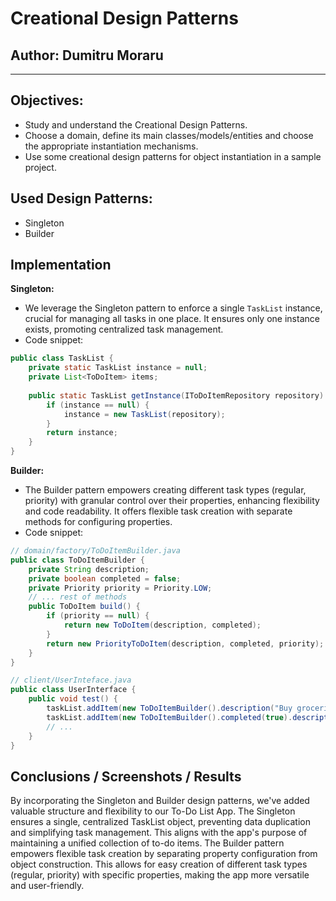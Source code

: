 # Creational Design Patterns


## Author: Dumitru Moraru

----

## Objectives:
- Study and understand the Creational Design Patterns.
- Choose a domain, define its main classes/models/entities and choose the appropriate instantiation mechanisms.
- Use some creational design patterns for object instantiation in a sample project.

## Used Design Patterns:
- Singleton
- Builder

## Implementation
**Singleton:**
- We leverage the Singleton pattern to enforce a single `TaskList`
instance, crucial for managing all tasks in one place. It ensures only
one instance exists, promoting centralized task management.
- Code snippet:
```java
public class TaskList {
    private static TaskList instance = null;
    private List<ToDoItem> items;
    
    public static TaskList getInstance(IToDoItemRepository repository) {
        if (instance == null) {
            instance = new TaskList(repository);
        }
        return instance;
    }
}
```
**Builder:**
- The Builder pattern empowers creating different task types (regular,
priority) with granular control over their properties, enhancing 
flexibility and code readability. It offers flexible task creation 
with separate methods for configuring properties.
- Code snippet:
```java
// domain/factory/ToDoItemBuilder.java
public class ToDoItemBuilder {
    private String description;
    private boolean completed = false;
    private Priority priority = Priority.LOW;
    // ... rest of methods
    public ToDoItem build() {
        if (priority == null) {
            return new ToDoItem(description, completed);
        }
        return new PriorityToDoItem(description, completed, priority);
    }
}

// client/UserInteface.java
public class UserInterface {
    public void test() {
        taskList.addItem(new ToDoItemBuilder().description("Buy groceries").build());
        taskList.addItem(new ToDoItemBuilder().completed(true).description("Finish project").priority(Priority.HIGH).build());
        // ...
    }
}
```

## Conclusions / Screenshots / Results

By incorporating the Singleton and Builder design patterns,
we've added valuable structure and flexibility to our To-Do List
App. The Singleton ensures a single, centralized TaskList object,
preventing data duplication and simplifying task management. This
aligns with the app's purpose of maintaining a unified collection
of to-do items. The Builder pattern empowers flexible task creation
by separating property configuration from object construction. This
allows for easy creation of different task types (regular, priority)
with specific properties, making the app more versatile and
user-friendly.

